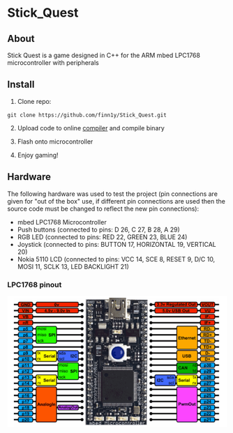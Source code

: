 # Stick_Quest

## About

Stick Quest is a game designed in C++ for the ARM mbed LPC1768 microcontroller with peripherals

## Install

1. Clone repo:
```
git clone https://github.com/finn1y/Stick_Quest.git
```

2. Upload code to online [compiler](https://os.mbed.com/) and compile binary

3. Flash onto microcontroller

4. Enjoy gaming!

## Hardware

The following hardware was used to test the project (pin connections are given for "out of the box" use, if different pin connections are used then the source code must be changed to reflect the new pin connections):
+ mbed LPC1768 Microcontroller
+ Push buttons (connected to pins: D 26, C 27, B 28, A 29)
+ RGB LED (connected to pins: RED 22, GREEN 23, BLUE 24)
+ Joystick (connected to pins: BUTTON 17, HORIZONTAL 19, VERTICAL 20)
+ Nokia 5110 LCD (connected to pins: VCC 14, SCE 8, RESET 9, D/C 10, MOSI 11, SCLK 13, LED BACKLIGHT 21)

### LPC1768 pinout

![Pinout diagram of LPC1768 microcontroller](Microcontroller_image.png)

